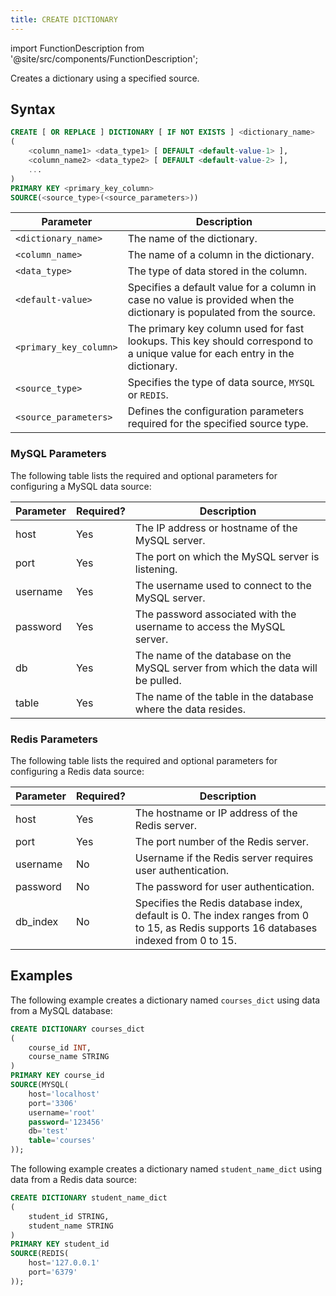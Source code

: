 ```yaml
---
title: CREATE DICTIONARY
---
```

import FunctionDescription from '@site/src/components/FunctionDescription';

<FunctionDescription description="Introduced or updated: v1.2.636"/>

Creates a dictionary using a specified source.

## Syntax

```sql
CREATE [ OR REPLACE ] DICTIONARY [ IF NOT EXISTS ] <dictionary_name>
(
    <column_name1> <data_type1> [ DEFAULT <default-value-1> ],
    <column_name2> <data_type2> [ DEFAULT <default-value-2> ],
    ...
)
PRIMARY KEY <primary_key_column>
SOURCE(<source_type>(<source_parameters>))
```

| Parameter              | Description                                                                                                                                |
|------------------------|--------------------------------------------------------------------------------------------------------------------------------------------|
| `<dictionary_name>`    | The name of the dictionary.                                                                                                                |
| `<column_name>`        | The name of a column in the dictionary.                                                                                                    |
| `<data_type>`          | The type of data stored in the column.                                                                                                     |
| `<default-value>`      | Specifies a default value for a column in case no value is provided when the dictionary is populated from the source. |
| `<primary_key_column>` | The primary key column used for fast lookups. This key should correspond to a unique value for each entry in the dictionary.               |
| `<source_type>`        | Specifies the type of data source, `MYSQL` or `REDIS`. |
| `<source_parameters>`  | Defines the configuration parameters required for the specified source type. |

### MySQL Parameters

The following table lists the required and optional parameters for configuring a MySQL data source:

| Parameter | Required? | Description                                                                      |
|-----------|-----------|----------------------------------------------------------------------------------|
| host      | Yes       | The IP address or hostname of the MySQL server.                                  |
| port      | Yes       | The port on which the MySQL server is listening.                                 |
| username  | Yes       | The username used to connect to the MySQL server.                                |
| password  | Yes       | The password associated with the username to access the MySQL server.            |
| db        | Yes       | The name of the database on the MySQL server from which the data will be pulled. |
| table     | Yes       | The name of the table in the database where the data resides.                    |

### Redis Parameters

The following table lists the required and optional parameters for configuring a Redis data source:

| Parameter | Required? | Description                                                                                                                                 |
|-----------|-----------|---------------------------------------------------------------------------------------------------------------------------------------------|
| host      | Yes       | The hostname or IP address of the Redis server.                                                                                             |
| port      | Yes       | The port number of the Redis server.                                                                                                        |
| username  | No        | Username if the Redis server requires user authentication.                                                                                  |
| password  | No        | The password for user authentication.                                                                                                       |
| db_index  | No        | Specifies the Redis database index, default is 0. The index ranges from 0 to 15, as Redis supports 16 databases indexed from 0 to 15. |

## Examples

The following example creates a dictionary named `courses_dict` using data from a MySQL database:

```sql
CREATE DICTIONARY courses_dict
(
    course_id INT,
    course_name STRING
)
PRIMARY KEY course_id
SOURCE(MYSQL(
    host='localhost'
    port='3306'
    username='root'
    password='123456'
    db='test'
    table='courses'
));
```

The following example creates a dictionary named `student_name_dict` using data from a Redis data source:

```sql
CREATE DICTIONARY student_name_dict
(
    student_id STRING,
    student_name STRING
)
PRIMARY KEY student_id
SOURCE(REDIS(
    host='127.0.0.1'
    port='6379'
));
```